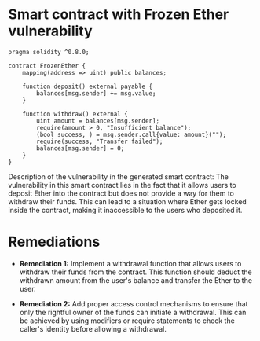 # Smart contract with Frozen Ether vulnerability

```solidity
pragma solidity ^0.8.0;

contract FrozenEther {
    mapping(address => uint) public balances;

    function deposit() external payable {
        balances[msg.sender] += msg.value;
    }

    function withdraw() external {
        uint amount = balances[msg.sender];
        require(amount > 0, "Insufficient balance");
        (bool success, ) = msg.sender.call{value: amount}("");
        require(success, "Transfer failed");
        balances[msg.sender] = 0;
    }
}
```

Description of the vulnerability in the generated smart contract:
The vulnerability in this smart contract lies in the fact that it allows users to deposit Ether into the contract but does not provide a way for them to withdraw their funds. This can lead to a situation where Ether gets locked inside the contract, making it inaccessible to the users who deposited it.

# Remediations

- **Remediation 1:** Implement a withdrawal function that allows users to withdraw their funds from the contract. This function should deduct the withdrawn amount from the user's balance and transfer the Ether to the user.
  
- **Remediation 2:** Add proper access control mechanisms to ensure that only the rightful owner of the funds can initiate a withdrawal. This can be achieved by using modifiers or require statements to check the caller's identity before allowing a withdrawal.